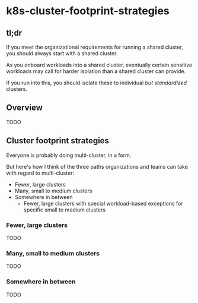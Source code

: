 # k8s-cluster-footprint-strategies

## tl;dr

If you meet the organizational requirements for running a shared cluster, you should always start with a shared cluster.

As you onboard workloads into a shared cluster, eventually certain sensitive workloads may call for harder isolation than a shared cluster can provide. 

If you run into this, you should isolate these to individual _but standardized_ clusters. 

## Overview

TODO

## Cluster footprint strategies

Everyone is probably doing multi-cluster, in a form. 

But here's how I think of the three paths organizations and teams can take with regard to multi-cluster:

* Fewer, large clusters
* Many, small to medium clusters
* Somewhere in between
    * Fewer, large clusters with special workload-based exceptions for specific small to medium clusters

### Fewer, large clusters

TODO

### Many, small to medium clusters

TODO

### Somewhere in between

TODO
